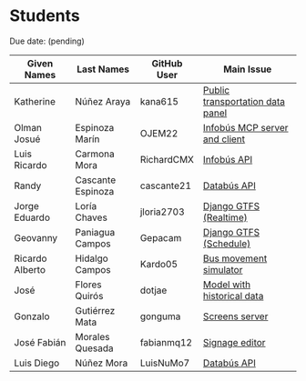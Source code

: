 # Students

Due date: (pending)

| Given Names     | Last Names        | GitHub User | Main Issue                                                                             |
| --------------- | ----------------- | ----------- | -------------------------------------------------------------------------------------- |
| Katherine       | Núñez Araya       | kana615     | [Public transportation data panel](https://github.com/simovilab/infobus-data/issues/2) |
| Olman Josué     | Espinoza Marín    | OJEM22      | [Infobús MCP server and client](https://github.com/simovilab/infobus-mcp/issues/4)     |
| Luis Ricardo    | Carmona Mora      | RichardCMX  | [Infobús API](https://github.com/simovilab/infobus/issues/26)                          |
| Randy           | Cascante Espinoza | cascante21  | [Databús API](https://github.com/simovilab/databus/issues/17)                          |
| Jorge Eduardo   | Loría Chaves      | jloria2703  | [Django GTFS (Realtime)](https://github.com/simovilab/django-app-gtfs/issues/11)       |
| Geovanny        | Paniagua Campos   | Gepacam     | [Django GTFS (Schedule)](https://github.com/simovilab/django-app-gtfs/issues/1)        |
| Ricardo Alberto | Hidalgo Campos    | Kardo05     | [Bus movement simulator](https://github.com/simovilab/simbus/issues/1)                 |
| José            | Flores Quirós     | dotjae      | [Model with historical data](https://github.com/simovilab/django-app-gtfs/issues/20)   |
| Gonzalo         | Gutiérrez Mata    | gonguma     | [Screens server](https://github.com/simovilab/infobus-screens/issues/1)                |
| José Fabián     | Morales Quesada   | fabianmq12  | [Signage editor](https://github.com/simovilab/infobus-py/issues/1)                     |
| Luis Diego      | Núñez Mora        | LuisNuMo7   | [Databús API](https://github.com/simovilab/databus/issues/17)                          |
